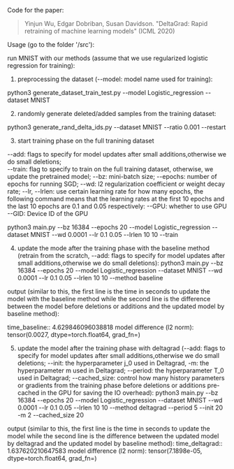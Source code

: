 Code for the paper:
> Yinjun Wu, Edgar Dobriban, Susan Davidson. "DeltaGrad: Rapid retraining of machine learning models" (ICML 2020)



Usage (go to the folder '/src'):

run MNIST with our methods (assume that we use regularized logistic regression for training):


1. preprocessing the dataset (--model: model name used for training):

python3 generate_dataset_train_test.py --model Logistic_regression --dataset MNIST


2. randomly generate deleted/added samples from the training dataset:

python3 generate_rand_delta_ids.py --dataset MNIST --ratio 0.001 --restart



3. start training phase on the full tranining dataset

--add: flags to specify for model updates after small additions,otherwise we do small deletions;  
--train: flag to specify to train on the full training dataset, otherwise, we update the pretrained model; 
--bz: mini-batch size; 
--epochs: number of epochs for running SGD; 
--wd: l2 regularization coefficient or weight decay rate; 
--lr, --lrlen: use certain learning rate for how many epochs, the following command means that the learning rates at the first 10 epochs and the last 10 epochs are 0.1 and 0.05 respectively:
--GPU: whether to use GPU
--GID: Device ID of the GPU

python3 main.py --bz 16384 --epochs 20 --model Logistic_regression --dataset MNIST --wd 0.0001  --lr 0.1 0.05  --lrlen 10 10  --train


4. update the mode after the training phase with the baseline method (retrain from the scratch, --add: flags to specify for model updates after small additions,otherwise we do small deletions):
python3 main.py --bz 16384 --epochs 20 --model Logistic_regression --dataset MNIST --wd 0.0001  --lr 0.1 0.05  --lrlen 10 10  --method baseline


output (similar to this, the first line is the time in seconds to update the model with the baseline method  while the second line is the difference between the model before deletions or additions and the updated model by baseline method):

time_baseline:: 4.629846096038818
model difference (l2 norm): tensor(0.0027, dtype=torch.float64, grad_fn=<SqrtBackward>)


5. update the model after the training phase with deltagrad (--add: flags to specify for model updates after small additions,otherwise we do small deletions; --init: the hyperparameter j_0 used in Deltagrad, -m: the hyperparameter m used in Deltagrad; --period: the hyperparameter T_0 used in Deltagrad; --cached_size: control how many history parameters or gradients from the training phase before deletions or additions pre-cached in the GPU for saving the IO overhead):
python3 main.py --bz 16384 --epochs 20 --model Logistic_regression --dataset MNIST --wd 0.0001  --lr 0.1 0.05  --lrlen 10 10  --method deltagrad --period 5 --init 20 -m 2 --cached_size 20


output (similar to this, the first line is the time in seconds to update the model while the second line is the difference between the updated model by deltagrad and the updated model by baseline method):
time_deltagrad:: 1.637620210647583
model difference (l2 norm): tensor(7.1898e-05, dtype=torch.float64, grad_fn=<SqrtBackward>)


